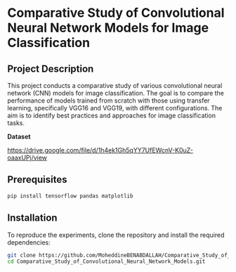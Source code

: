 # Comparative Study of Convolutional Neural Network Models for Image Classification


## Project Description

This project conducts a comparative study of various convolutional neural network (CNN) models for image classification. The goal is to compare the performance of models trained from scratch with those using transfer learning, specifically VGG16 and VGG19, with different configurations. The aim is to identify best practices and approaches for image classification tasks.


**Dataset**

https://drive.google.com/file/d/1h4ek1Gh5qYY7UfEWcnV-K0uZ-oaaxUPj/view


## Prerequisites 
```bash
pip install tensorflow pandas matplotlib
```
## Installation

To reproduce the experiments, clone the repository and install the required dependencies:

```bash
git clone https://github.com/MoheddineBENABDALLAH/Comparative_Study_of_Convolutional_Neural_Network_Models.git
cd Comparative_Study_of_Convolutional_Neural_Network_Models.git
